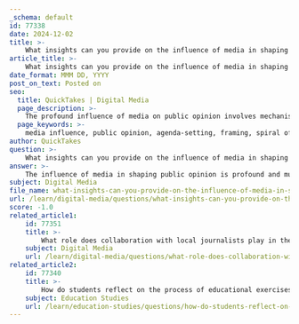 ```yaml
---
_schema: default
id: 77338
date: 2024-12-02
title: >-
    What insights can you provide on the influence of media in shaping public opinion?
article_title: >-
    What insights can you provide on the influence of media in shaping public opinion?
date_format: MMM DD, YYYY
post_on_text: Posted on
seo:
  title: QuickTakes | Digital Media
  page_description: >-
    The profound influence of media on public opinion involves mechanisms like agenda-setting and framing, highlighting the complex dynamics of information dissemination in shaping societal perceptions.
  page_keywords: >-
    media influence, public opinion, agenda-setting, framing, spiral of silence, public diplomacy, social media, misinformation, trust, historical context
author: QuickTakes
question: >-
    What insights can you provide on the influence of media in shaping public opinion?
answer: >-
    The influence of media in shaping public opinion is profound and multifaceted. Media serves not only as a conduit for information but also plays an active role in molding perceptions and attitudes within society. Here are some key insights into how media influences public opinion:\n\n1. **Agenda-Setting**: This theory posits that the media doesn't just report the news but also highlights certain issues, thereby influencing what the public perceives as important. By choosing which stories to cover and how to present them, media outlets can shape the national conversation and prioritize specific topics over others.\n\n2. **Framing**: The way a story is framed can significantly affect public perception. For instance, if a media outlet presents a political figure in a positive light, the public is likely to view that figure favorably. Conversely, negative framing can lead to adverse public opinions. This selective emphasis can sway public sentiment on various issues, from politics to social matters.\n\n3. **Spiral of Silence**: This concept suggests that individuals may be reluctant to express their opinions if they believe they are in the minority, often due to media portrayals. If the media predominantly showcases a particular viewpoint, those with opposing views may feel isolated and less likely to speak out, further entrenching the dominant narrative.\n\n4. **Public Diplomacy**: Foreign correspondents play a crucial role in shaping how countries are perceived abroad. Their reports can influence international public opinion and even affect diplomatic relations. By portraying a country in a certain light, they can impact how foreign audiences view that nation, which can have significant implications for international policy and relations.\n\n5. **Social Media's Role**: In today's digital age, social media platforms have become powerful tools for shaping public opinion. They allow for rapid dissemination of information and can amplify certain narratives, often leading to viral trends that influence public discourse. However, this also raises concerns about misinformation and the challenges of maintaining trust in media sources.\n\n6. **Trust and Credibility**: The current media landscape faces challenges related to trust. With a significant portion of the public expressing skepticism towards media outlets, journalists are under pressure to demonstrate credibility and objectivity. This distrust can hinder the media's ability to effectively shape public opinion, as audiences may dismiss information that contradicts their beliefs.\n\n7. **Historical Context**: Events such as the publication of influential works (e.g., Rachel Carson’s "Silent Spring") or significant incidents (e.g., the Chernobyl disaster) have historically shaped public opinion on environmental issues. Media coverage of these events can lead to shifts in public awareness and policy changes.\n\nIn summary, the media's role in shaping public opinion is complex and involves various mechanisms, including agenda-setting, framing, and the influence of social media. Understanding these dynamics is crucial for recognizing the media's power in a democratic society and its impact on public discourse.
subject: Digital Media
file_name: what-insights-can-you-provide-on-the-influence-of-media-in-shaping-public-opinion.md
url: /learn/digital-media/questions/what-insights-can-you-provide-on-the-influence-of-media-in-shaping-public-opinion
score: -1.0
related_article1:
    id: 77351
    title: >-
        What role does collaboration with local journalists play in the work of foreign correspondents?
    subject: Digital Media
    url: /learn/digital-media/questions/what-role-does-collaboration-with-local-journalists-play-in-the-work-of-foreign-correspondents
related_article2:
    id: 77340
    title: >-
        How do students reflect on the process of educational exercises in journalism?
    subject: Education Studies
    url: /learn/education-studies/questions/how-do-students-reflect-on-the-process-of-educational-exercises-in-journalism
---
```


&nbsp;